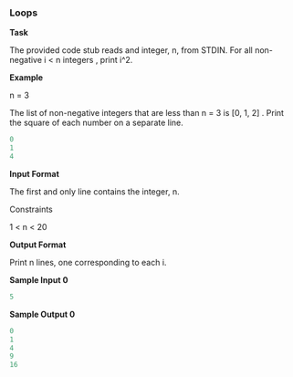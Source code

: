 ### Loops

**Task**

The provided code stub reads and integer, n, from STDIN. For all non-negative i < n  integers , print i^2.

**Example**

n = 3

The list of non-negative integers that are less than n = 3 is [0, 1, 2] . Print the square of each number on a separate line.

```python
0
1
4
```

**Input Format**

The first and only line contains the integer, n.

Constraints

1 < n < 20

**Output Format**

Print n lines, one corresponding to each i.

**Sample Input 0**

```python
5
```

**Sample Output 0**

```python
0
1
4
9
16
```
